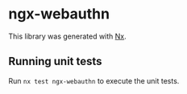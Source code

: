 # ngx-webauthn

This library was generated with [Nx](https://nx.dev).

## Running unit tests

Run `nx test ngx-webauthn` to execute the unit tests.
